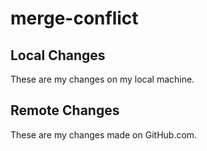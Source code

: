 # merge-conflict

## Local Changes

These are my changes on my local machine.

## Remote Changes

These are my changes made on GitHub.com.

